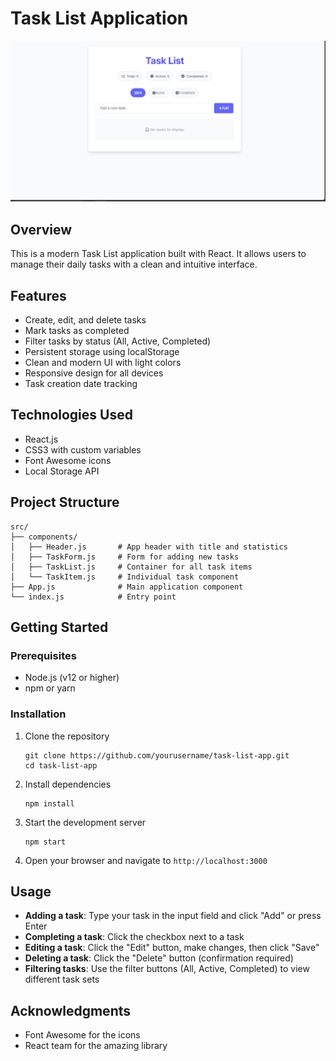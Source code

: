 # Task List Application

![Task List App Screenshot](/images/task-list-screenshot.png)

## Overview

This is a modern Task List application built with React. It allows users to manage their daily tasks with a clean and intuitive interface.

## Features

- Create, edit, and delete tasks
- Mark tasks as completed
- Filter tasks by status (All, Active, Completed)
- Persistent storage using localStorage
- Clean and modern UI with light colors
- Responsive design for all devices
- Task creation date tracking

## Technologies Used

- React.js
- CSS3 with custom variables
- Font Awesome icons
- Local Storage API

## Project Structure

```
src/
├── components/
│   ├── Header.js       # App header with title and statistics
│   ├── TaskForm.js     # Form for adding new tasks
│   ├── TaskList.js     # Container for all task items
│   └── TaskItem.js     # Individual task component
├── App.js              # Main application component
└── index.js            # Entry point
```

## Getting Started

### Prerequisites

- Node.js (v12 or higher)
- npm or yarn

### Installation

1. Clone the repository
   ```
   git clone https://github.com/yourusername/task-list-app.git
   cd task-list-app
   ```

2. Install dependencies
   ```
   npm install
   ```

3. Start the development server
   ```
   npm start
   ```

4. Open your browser and navigate to `http://localhost:3000`

## Usage

- **Adding a task**: Type your task in the input field and click "Add" or press Enter
- **Completing a task**: Click the checkbox next to a task
- **Editing a task**: Click the "Edit" button, make changes, then click "Save"
- **Deleting a task**: Click the "Delete" button (confirmation required)
- **Filtering tasks**: Use the filter buttons (All, Active, Completed) to view different task sets


## Acknowledgments

- Font Awesome for the icons
- React team for the amazing library
